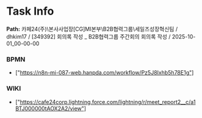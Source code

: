 # Task Info

**Path:** 카페24(주)\본사사업장\[CG]MI본부\B2B협력그룹\세일즈성장혁신팀 / dhkim17 / [349392] 회의록 작성 _ B2B협력그룹 주간회의 회의록 작성 / 2025-10-01_00-00-00

### BPMN
- ["https://n8n-mi-087-web.hanpda.com/workflow/Pz5J8Ixhb5h78E1g"]

### WIKI
- ["https://cafe24corp.lightning.force.com/lightning/r/meet_report2__c/a1BTJ000000tAOX2A2/view"]


